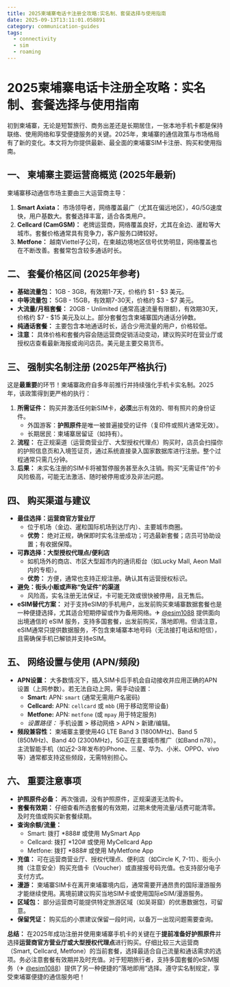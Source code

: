 ```yaml
---
title: 2025柬埔寨电话卡注册全攻略:实名制、套餐选择与使用指南
date: 2025-09-13T13:11:01.058891
category: communication-guides
tags:
  - connectivity
  - sim
  - roaming
---
```


# 2025柬埔寨电话卡注册全攻略：实名制、套餐选择与使用指南

初到柬埔寨，无论是短暂旅行、商务出差还是长期居住，一张本地手机卡都是保持联络、使用网络和享受便捷服务的关键。2025年，柬埔寨的通信政策与市场格局有了新的变化。本文将为你提供最新、最全面的柬埔寨SIM卡注册、购买和使用指南。

## 一、 柬埔寨主要运营商概览 (2025年最新)
柬埔寨移动通信市场主要由三大运营商主导：
1.  **Smart Axiata：** 市场领导者，网络覆盖最广（尤其在偏远地区），4G/5G速度快，用户基数大。套餐选择丰富，适合各类用户。
2.  **Cellcard (CamGSM)：** 老牌运营商，网络覆盖良好，尤其在金边、暹粒等大城市。套餐价格通常具有竞争力，客户服务口碑较好。
3.  **Metfone：** 越南Viettel子公司，在柬越边境地区信号优势明显，网络覆盖也在不断改善。套餐常包含较多通话时长。

## 二、 套餐价格区间 (2025年参考)
*   **基础流量包：** 1GB - 3GB，有效期1-7天，价格约 $1 - $3 美元。
*   **中等流量包：** 5GB - 15GB，有效期7-30天，价格约 $3 - $7 美元。
*   **大流量/月租套餐：** 20GB - Unlimited (通常高速流量有限额)，有效期30天，价格约 $7 - $15 美元及以上。部分套餐包含柬埔寨国内通话分钟数。
*   **纯通话套餐：** 主要包含本地通话时长，适合少用流量的用户，价格较低。
*   **注意：** 具体价格和套餐内容会随运营商促销活动变动，建议购买时在营业厅或授权店查看最新海报或询问店员。美元是主要交易货币。

## 三、 强制实名制注册 (2025年严格执行)
这是**最重要**的环节！柬埔寨政府自多年前推行并持续强化手机卡实名制。2025年，该政策得到更严格的执行：
1.  **所需证件：** 购买并激活任何新SIM卡，**必须**出示有效的、带有照片的身份证件。
    *   外国游客：**护照原件**是唯一被普遍接受的证件（复印件或照片通常无效）。
    *   长期居民：柬埔寨居留证（如持有）。
2.  **流程：** 在正规渠道（运营商营业厅、大型授权代理点）购买时，店员会扫描你的护照信息页和入境签证页，通过系统直接录入国家数据库进行注册。整个过程通常只需几分钟。
3.  **后果：** 未实名注册的SIM卡将被暂停服务甚至永久注销。购买“无需证件”的卡风险极高，可能无法激活、随时被停用或涉及非法问题。

## 四、 购买渠道与建议
*   **最佳选择：运营商官方营业厅**
    *   位于机场（金边、暹粒国际机场到达厅内）、主要城市商圈。
    *   **优势：** 绝对正规，确保即时实名注册成功；可选最新套餐；店员可协助设置；有收据保障。
*   **可靠选择：大型授权代理点/便利店**
    *   如机场外的商店、市区大型超市内的通讯柜台（如Lucky Mall, Aeon Mall内的专柜）。
    *   **优势：** 方便，通常也支持正规注册。确认其有运营授权标识。
*   **避免：街头小贩或声称“免证件”的渠道**
    *   风险高，实名注册无法保证，卡可能无效或很快被停用，且无售后。
*   **eSIM替代方案：** 对于支持eSIM的手机用户，出发前购买柬埔寨数据套餐也是一种便捷选择，尤其适合短期停留或作为备用网络。✈ [@esim1088](https://t.me/s/esim1088) 提供面向出境通信的 eSIM 服务，支持多国套餐，出发前购买，落地即用。但请注意，eSIM通常只提供数据服务，不包含柬埔寨本地号码（无法接打电话和短信），且需确保手机已解锁并支持eSIM。

## 五、 网络设置与使用 (APN/频段)
*   **APN设置：** 大多数情况下，插入SIM卡后手机会自动接收并应用正确的APN设置（上网参数）。若无法自动上网，需手动设置：
    *   **Smart:** APN: `smart` (通常无需用户名密码)
    *   **Cellcard:** APN: `cellcard` 或 `mbb` (用于移动宽带设备)
    *   **Metfone:** APN: `metfone` (或 `mpay` 用于特定服务)
    *   *设置路径：* 手机设置 > 移动网络 > APN > 新建/编辑。
*   **频段兼容性：** 柬埔寨主要使用4G LTE Band 3 (1800MHz)、Band 5 (850MHz)、Band 40 (2300MHz)，5G正在主要城市推广（如Band n78）。主流智能手机（如近2-3年发布的iPhone、三星、华为、小米、OPPO、vivo等）通常都支持这些频段，无需特别担心。

## 六、 重要注意事项
*   **护照原件必备：** 再次强调，没有护照原件，正规渠道无法购卡。
*   **套餐有效期：** 仔细查看所选套餐的有效期，过期未使用流量/话费可能清零。及时充值或购买新套餐续期。
*   **查询余额/流量：**
    *   Smart: 拨打 *888# 或使用 MySmart App
    *   Cellcard: 拨打 *120# 或使用 MyCellcard App
    *   Metfone: 拨打 *888# 或使用 MyMetfone App
*   **充值：** 可在运营商营业厅、授权代理点、便利店（如Circle K, 7-11）、街头小摊（注意安全）购买充值卡（Voucher）或直接报号码充值。也支持部分电子支付方式。
*   **漫游：** 柬埔寨SIM卡在离开柬埔寨境内后，通常需要开通昂贵的国际漫游服务才能继续使用。离境前建议购买当地SIM卡或使用国际eSIM/漫游服务。
*   **区域包：** 部分运营商可能提供特定旅游区域（如吴哥窟）的优惠数据包，可留意。
*   **保留凭证：** 购买后的小票建议保留一段时间，以备万一出现问题需要查询。

**总结：**
在2025年成功注册并使用柬埔寨手机卡的关键在于**提前准备好护照原件**并选择**运营商官方营业厅或大型授权代理点**进行购买。仔细比较三大运营商（Smart, Cellcard, Metfone）的当前套餐，选择最适合自己流量和通话需求的选项。务必注意套餐有效期并及时充值。对于短期旅行者，支持多国套餐的eSIM服务（✈ [@esim1088](https://t.me/s/esim1088)）提供了另一种便捷的“落地即用”选择。遵守实名制规定，享受柬埔寨便捷的通信服务吧！
